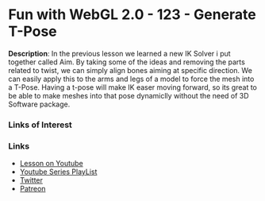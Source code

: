 # Fun with WebGL 2.0 - 123 - Generate T-Pose
**Description**:
In the previous lesson we learned a new IK Solver i put together called Aim. By taking some of the ideas and removing the parts
related to twist, we can simply align bones aiming at specific direction. We can easily apply this to the arms and legs of a 
model to force the mesh into a T-Pose. Having a t-pose will make IK easer moving forward, so its great to be able to make
meshes into that pose dynamiclly without the need of 3D Software package.


### Links of Interest

### Links
* [Lesson on Youtube]()
* [Youtube Series PlayList](https://www.youtube.com/playlist?list=PLMinhigDWz6emRKVkVIEAaePW7vtIkaIF)
* [Twitter](https://twitter.com/SketchpunkLabs)
* [Patreon](https://www.patreon.com/sketchpunk)